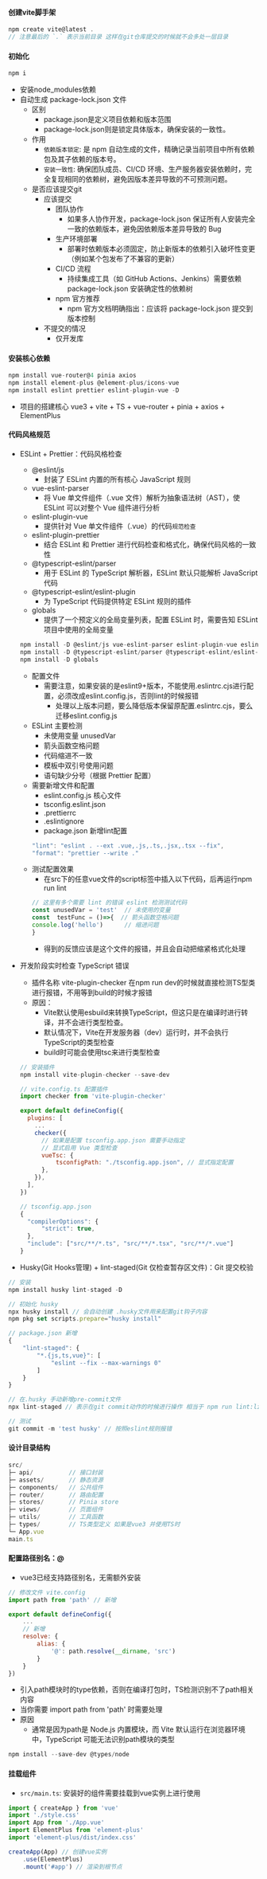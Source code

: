 #### 创建vite脚手架

```js
npm create vite@latest .
// 注意最后的 `.` 表示当前目录 这样在git仓库提交的时候就不会多处一层目录
```

#### 初始化
```js
npm i
```
- 安装node_modules依赖
- 自动生成 package-lock.json 文件
    - 区别
        - package.json是定义项目依赖和版本范围
        - package-lock.json则是锁定具体版本，确保安装的一致性。
    - 作用
        - `依赖版本锁定`: 是 npm 自动生成的文件，精确记录当前项目中所有依赖包及其子依赖的版本号。
        - `安装一致性`: 确保团队成员、CI/CD 环境、生产服务器安装依赖时，完全复现相同的依赖树，避免因版本差异导致的不可预测问题。
    - 是否应该提交git
        - 应该提交
            - 团队协作
                - 如果多人协作开发，package-lock.json 保证所有人安装完全一致的依赖版本，避免因依赖版本差异导致的 Bug
            - 生产环境部署
                - 部署时依赖版本必须固定，防止新版本的依赖引入破坏性变更（例如某个包发布了不兼容的更新）
            - CI/CD 流程
                - 持续集成工具（如 GitHub Actions、Jenkins）需要依赖 package-lock.json 安装确定性的依赖树
            - npm 官方推荐
                - npm 官方文档明确指出：应该将 package-lock.json 提交到版本控制
        - 不提交的情况
            - 仅开发库

#### 安装核心依赖
```js
npm install vue-router@4 pinia axios
npm install element-plus @element-plus/icons-vue
npm install eslint prettier eslint-plugin-vue -D
```
- 项目的搭建核心 vue3 + vite + TS + vue-router + pinia + axios + ElementPlus

#### 代码风格规范
- ESLint + Prettier：代码风格检查
    - @eslint/js
        - 封装了 ESLint 内置的所有核心 JavaScript 规则
    - vue-eslint-parser
        - 将 Vue 单文件组件（.vue 文件）解析为抽象语法树（AST），使 ESLint 可以对整个 Vue 组件进行分析
    - eslint-plugin-vue
        - 提供针对 Vue 单文件组件（.vue）的代码`规范检查`
    - eslint-plugin-prettier
        - 结合 ESLint 和 Prettier 进行代码检查和格式化，确保代码风格的一致性
    - @typescript-eslint/parser
        - 用于 ESLint 的 TypeScript 解析器，ESLint 默认只能解析 JavaScript 代码
    - @typescript-eslint/eslint-plugin
        - 为 TypeScript 代码提供特定 ESLint 规则的插件
    - globals
        - 提供了一个预定义的全局变量列表，配置 ESLint 时，需要告知 ESLint 项目中使用的全局变量
    ```js
    npm install -D @eslint/js vue-eslint-parser eslint-plugin-vue eslint-plugin-prettier
    npm install -D @typescript-eslint/parser @typescript-eslint/eslint-plugin
    npm install -D globals
    ```
    - 配置文件
        - 需要注意，如果安装的是eslint9+版本，不能使用.eslintrc.cjs进行配置，必须改成eslint.config.js，否则lint的时候报错
            - 处理以上版本问题，要么降低版本保留原配置.eslintrc.cjs，要么迁移eslint.config.js
    - ESLint 主要检测
        - 未使用变量 unusedVar
        - 箭头函数空格问题
        - 代码缩进不一致
        - 模板中双引号使用问题
        - 语句缺少分号（根据 Prettier 配置）
    - 需要新增文件和配置
        - eslint.config.js 核心文件
        - tsconfig.eslint.json
        - .prettierrc
        - .eslintignore
        - package.json 新增lint配置
        ```js
        "lint": "eslint . --ext .vue,.js,.ts,.jsx,.tsx --fix",
        "format": "prettier --write ."
        ```
    - 测试配置效果
        - 在src下的任意vue文件的script标签中插入以下代码，后再运行npm run lint
        ```js
        // 这里有多个需要 lint 的错误 eslint 检测测试代码
        const unusedVar = 'test'  // 未使用的变量
        const  testFunc = ()=>{  // 箭头函数空格问题
        console.log('hello')      // 缩进问题
        }
        ```
        - 得到的反馈应该是这个文件的报错，并且会自动把缩紧格式化处理
    
- 开发阶段实时检查 TypeScript 错误
    - 插件名称 vite-plugin-checker
        在npm run dev的时候就直接检测TS型类进行报错，不用等到build的时候才报错
    - 原因：
        - Vite默认使用esbuild来转换TypeScript，但这只是在编译时进行转译，并不会进行类型检查。
        - 默认情况下，Vite在开发服务器（dev）运行时，并不会执行TypeScript的类型检查
        - build时可能会使用tsc来进行类型检查
    ```js
    // 安装插件
    npm install vite-plugin-checker --save-dev

    // vite.config.ts 配置插件
    import checker from 'vite-plugin-checker'
    
    export default defineConfig({
      plugins: [
        ...
        checker({
          // 如果是配置 tsconfig.app.json 需要手动指定
          // 显式启用 Vue 类型检查
          vueTsc: {
              tsconfigPath: "./tsconfig.app.json", // 显式指定配置
          },
        }),
      ],
    })

    // tsconfig.app.json
    {
      "compilerOptions": {
          "strict": true,
      },
      "include": ["src/**/*.ts", "src/**/*.tsx", "src/**/*.vue"]
    }
    ```

- Husky(Git Hooks管理) + lint-staged(Git 仅检查暂存区文件)：Git 提交校验
```js
// 安装
npm install husky lint-staged -D

// 初始化 husky
npx husky install // 会自动创建 .husky文件用来配置git钩子内容
npm pkg set scripts.prepare="husky install"

// package.json 新增
{
    "lint-staged": {
        "*.{js,ts,vue}": [
            "eslint --fix --max-warnings 0"
        ]
    }
}

// 在.husky 手动新增pre-commit文件
npx lint-staged // 表示在git commit动作的时候进行操作 相当于 npm run lint:lint-staged

// 测试
git commit -m 'test husky' // 按照eslint规则报错
```

#### 设计目录结构
```js
src/
├─ api/          // 接口封装
├─ assets/       // 静态资源
├─ components/   // 公共组件
├─ router/       // 路由配置
├─ stores/       // Pinia store
├─ views/        // 页面组件
├─ utils/        // 工具函数
├─ types/        // TS类型定义 如果是vue3 并使用TS时
└─ App.vue
main.ts
```

#### 配置路径别名：@
- vue3已经支持路径别名，无需额外安装

```js
// 修改文件 vite.config
import path from 'path' // 新增

export default defineConfig({
    ...
    // 新增
    resolve: {
        alias: {
            '@': path.resolve(__dirname, 'src')
        }
    }
})
```
- 引入path模块时的type依赖，否则在编译打包时，TS检测识别不了path相关内容
- 当你需要 import path from 'path' 时需要处理
- 原因
    - 通常是因为path是 Node.js 内置模块，而 Vite 默认运行在浏览器环境中，TypeScript 可能无法识别path模块的类型
```js
npm install --save-dev @types/node
```

#### 挂载组件
- `src/main.ts`: 安装好的组件需要挂载到vue实例上进行使用

```js
import { createApp } from 'vue'
import './style.css'
import App from './App.vue'
import ElementPlus from 'element-plus'
import 'element-plus/dist/index.css'

createApp(App) // 创建vue实例
    .use(ElementPlus)
    .mount('#app') // 渲染到根节点
```